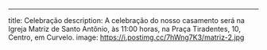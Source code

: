 ---
title: Celebração
description: A celebração do nosso casamento será na Igreja Matriz de Santo Antônio, às 11:00 horas, na Praça Tiradentes, 10, Centro, em Curvelo.
image: https://i.postimg.cc/7hWng7K3/matriz-2.jpg
